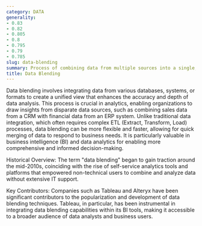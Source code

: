 ```yaml
---
category: DATA
generality:
- 0.83
- 0.82
- 0.805
- 0.8
- 0.795
- 0.79
- 0.785
slug: data-blending
summary: Process of combining data from multiple sources into a single, cohesive dataset for analysis.
title: Data Blending
---
```


Data blending involves integrating data from various databases, systems, or formats to create a unified view that enhances the accuracy and depth of data analysis. This process is crucial in analytics, enabling organizations to draw insights from disparate data sources, such as combining sales data from a CRM with financial data from an ERP system. Unlike traditional data integration, which often requires complex ETL (Extract, Transform, Load) processes, data blending can be more flexible and faster, allowing for quick merging of data to respond to business needs. It is particularly valuable in business intelligence (BI) and data analytics for enabling more comprehensive and informed decision-making.

Historical Overview: The term "data blending" began to gain traction around the mid-2010s, coinciding with the rise of self-service analytics tools and platforms that empowered non-technical users to combine and analyze data without extensive IT support.

Key Contributors: Companies such as Tableau and Alteryx have been significant contributors to the popularization and development of data blending techniques. Tableau, in particular, has been instrumental in integrating data blending capabilities within its BI tools, making it accessible to a broader audience of data analysts and business users.